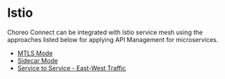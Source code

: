 # Istio

Choreo Connect can be integrated with Istio service mesh using the approaches listed below for applying API Management for microservices.

- [MTLS Mode](mtls-mode)
- [Sidecar Mode](sidecar-mode)
- [Service to Service - East-West Traffic](service-to-service)
